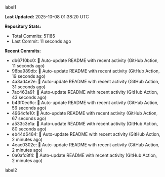 
label1 
<!-- ACTIVITY_START -->
**Last Updated:** 2025-10-08 01:38:20 UTC

**Repository Stats:**
- Total Commits: 51185
- Last Commit: 11 seconds ago

**Recent Commits:**
- db6710bc0: 🤖 Auto-update README with recent activity (GitHub Action, 11 seconds ago)
- 98ba989db: 🤖 Auto-update README with recent activity (GitHub Action, 19 seconds ago)
- 4a3ad4e2e: 🤖 Auto-update README with recent activity (GitHub Action, 31 seconds ago)
- 7ac463a91: 🤖 Auto-update README with recent activity (GitHub Action, 43 seconds ago)
- b43f0ec6c: 🤖 Auto-update README with recent activity (GitHub Action, 56 seconds ago)
- 4964cfe10: 🤖 Auto-update README with recent activity (GitHub Action, 67 seconds ago)
- a533c3e1a: 🤖 Auto-update README with recent activity (GitHub Action, 80 seconds ago)
- eb44d6484: 🤖 Auto-update README with recent activity (GitHub Action, 2 minutes ago)
- 4eac0302e: 🤖 Auto-update README with recent activity (GitHub Action, 2 minutes ago)
- 0a0afc8f4: 🤖 Auto-update README with recent activity (GitHub Action, 2 minutes ago)
<!-- ACTIVITY_END -->

label2
